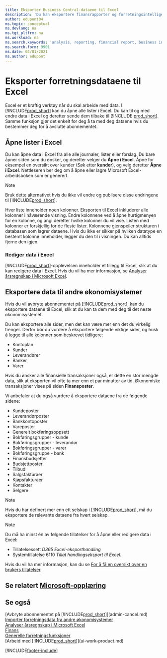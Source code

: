 ```yaml
---
title: Eksporter Business Central-dataene til Excel
description: 'Du kan eksportere finansrapporter og forretningsintelligensdata fra Business Central til Excel, eller du kan åpne dataene i Excel.'
author: edupont04
ms.topic: conceptual
ms.devlang: na
ms.tgt_pltfrm: na
ms.workload: na
ms.search.keywords: 'analysis, reporting, financial report, business intelligence, BI, Excel'
ms.search.form: 9901
ms.date: 04/01/2021
ms.author: edupont
---
```

# <a name="export-your-business-data-to-excel" />Eksporter forretningsdataene til Excel

Excel er et kraftig verktøy når du skal arbeide med data. I [!INCLUDE[prod_short](includes/prod_short.md)] kan du åpne alle lister i Excel. Du kan til og med endre data i Excel og deretter sende dem tilbake til [!INCLUDE [prod_short](includes/prod_short.md)]. Samme funksjon gjør det enkelt for deg å ta med deg dataene hvis du bestemmer deg for å avslutte abonnementet.

## <a name="opening-lists-in-excel" />Åpne lister i Excel

Du kan åpne data i Excel fra alle alle journaler, lister eller forslag. Du bare åpner siden som du ønsker, og deretter velger du **Åpne i Excel**. Åpne for eksempel en oversikt over kunder (Søk etter **kunder**), og velg deretter **Åpne i Excel**. Nettleseren ber deg om å åpne eller lagre Microsoft Excel-arbeidsboken som er generert.  

> [!NOTE]
> Bruk dette alternativet hvis du ikke vil endre og publisere disse endringene til [!INCLUDE[prod_short](includes/prod_short.md)].  

Hver liste inneholder noen kolonner. Eksporten til Excel inkluderer alle kolonner i nåværende visning. Endre kolonnene ved å åpne hurtigmenyen for en kolonne, og angi deretter hvilke kolonner du vil vise. Listen med kolonner er forskjellig for de fleste lister. Kolonnene gjenspeiler strukturen i databasen som lagrer dataene. Hvis du ikke er sikker på hvilken datatype en bestemt kolonne inneholder, legger du den til i visningen. Du kan alltids fjerne den igjen.  

### <a name="edit-data-in-excel" />Rediger data i Excel

[!INCLUDE[prod_short](includes/prod_short.md)]-opplevelsen inneholder et tillegg til Excel, slik at du kan redigere data i Excel. Hvis du vil ha mer informasjon, se [Analyser årsregnskap i Microsoft Excel](finance-analyze-excel.md).  

## <a name="exporting-data-to-other-finance-systems" />Eksportere data til andre økonomisystemer

Hvis du vil avbryte abonnementet på [!INCLUDE[prod_short](includes/prod_short.md)], kan du eksportere dataene til Excel, slik at du kan ta dem med deg til det neste økonomisystemet.  

Du kan eksportere alle sider, men det kan være mer enn det du virkelig trenger. Derfor bør du vurdere å eksportere følgende viktige sider, og husk å legge til alle kolonner som beskrevet tidligere:  

* Kontoplan  
* Kunder  
* Leverandører  
* Banker  
* Varer  

Hvis du ønsker alle finansielle transaksjoner også, er dette en stor mengde data, slik at eksporten vil ofte ta mer enn et par minutter av tid. Økonomiske transaksjoner vises på siden **Finansposter**.  

Vi anbefaler at du også vurdere å eksportere dataene fra de følgende sidene:  

* Kundeposter  
* Leverandørposter  
* Bankkontoposter  
* Vareposter  
* Generelt bokføringsoppsett  
* Bokføringsgrupper - kunde  
* Bokføringsgrupper - leverandør  
* Bokføringsgrupper - varer  
* Bokføringsgruppe - bank  
* Finansbudsjetter  
* Budsjettposter  
* Tilbud  
* Salgsfakturaer  
* Kjøpsfakturaer  
* Kontakter  
* Selgere  

> [!NOTE]  
> Hvis du har definert mer enn ett selskap i [!INCLUDE[prod_short](includes/prod_short.md)], må du eksportere de relevante dataene fra hvert selskap.

> [!NOTE]
> Du må ha minst én av følgende tillatelser for å åpne eller redigere data i Excel:
>
> * Tillatelsessett *D365 Excel-eksporthandling*  
> * Systemtillatelse 6110 *Tillat handlingseksport til Excel*.  

Hvis du vil ha mer informasjon, kan du se [For å få en oversikt over en brukers tillatelser](ui-define-granular-permissions.md#to-get-an-overview-of-a-users-permissions).

## <a name="see-related-microsoft-trainingtrainingmodulesconfigure-powerbi-excel-dynamics-365-business-centralindex" />Se relatert [Microsoft-opplæring](/training/modules/configure-powerbi-excel-dynamics-365-business-central/index)

## <a name="see-also" />Se også
[Avbryte abonnementet på [!INCLUDE[prod_short](includes/prod_short.md)]](admin-cancel.md)  
[Importer forretningsdata fra andre økonomisystemer](across-import-data-configuration-packages.md)  
[Analyser årsregnskap i Microsoft Excel](finance-analyze-excel.md)  
[Finans](finance.md)  
[Generelle forretningsfunksjoner](ui-across-business-areas.md)  
[Arbeid med [!INCLUDE[prod_short](includes/prod_short.md)]](ui-work-product.md)  


[!INCLUDE[footer-include](includes/footer-banner.md)]
